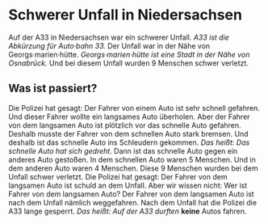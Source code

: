 # Schwerer Unfall in Niedersachsen

Auf der A33 in Niedersachsen war ein schwerer Unfall. 
*A33 ist die Abkürzung für Auto·bahn 33.* Der Unfall war in der Nähe von Georgs·marien·hütte. 
*Georgs·marien·hütte ist eine Stadt in der Nähe von Osnabrück.* Und bei diesem Unfall wurden 9 Menschen schwer verletzt. 

## Was ist passiert?
Die Polizei hat gesagt: Der Fahrer von einem Auto ist sehr schnell gefahren. Und dieser Fahrer wollte ein langsames Auto überholen. Aber der Fahrer von dem langsamen Auto ist plötzlich vor das schnelle Auto gefahren. Deshalb musste der Fahrer von dem schnellen Auto stark bremsen. Und deshalb ist das schnelle Auto ins Schleudern gekommen. *Das heißt:* 
*Das schnelle Auto hat sich gedreht.* Dann ist das schnelle Auto gegen ein anderes Auto gestoßen. 
In dem schnellen Auto waren 5 Menschen. Und in dem anderen Auto waren 4 Menschen. Diese 9 Menschen wurden bei dem Unfall schwer verletzt. 
Die Polizei hat gesagt: Der Fahrer von dem langsamen Auto ist schuld an dem Unfall. Aber wir wissen nicht: Wer ist Fahrer von dem langsamen Auto? Der Fahrer von dem langsamen Auto ist nach dem Unfall nämlich weggefahren. 
Nach dem Unfall hat die Polizei die A33 lange gesperrt. *Das heißt:* 
*Auf der A33 durften* **keine** Autos fahren. 
